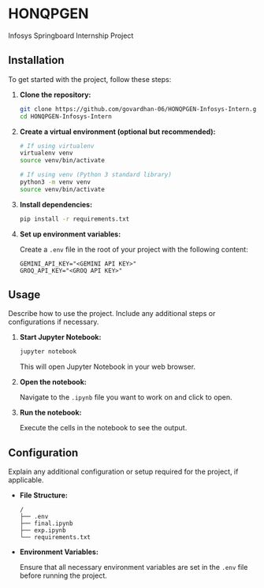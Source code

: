 # HONQPGEN
Infosys Springboard Internship Project

## Installation

To get started with the project, follow these steps:

1. **Clone the repository:**

   ```bash
   git clone https://github.com/govardhan-06/HONQPGEN-Infosys-Intern.git
   cd HONQPGEN-Infosys-Intern
   ```

2. **Create a virtual environment (optional but recommended):**

   ```bash
   # If using virtualenv
   virtualenv venv
   source venv/bin/activate

   # If using venv (Python 3 standard library)
   python3 -m venv venv
   source venv/bin/activate
   ```

3. **Install dependencies:**

   ```bash
   pip install -r requirements.txt
   ```

4. **Set up environment variables:**

   Create a `.env` file in the root of your project with the following content:

   ```
   GEMINI_API_KEY="<GEMINI API KEY>"
   GROQ_API_KEY="<GROQ API KEY>"

   ```

## Usage

Describe how to use the project. Include any additional steps or configurations if necessary.

1. **Start Jupyter Notebook:**

   ```bash
   jupyter notebook
   ```

   This will open Jupyter Notebook in your web browser.

2. **Open the notebook:**

   Navigate to the `.ipynb` file you want to work on and click to open.

3. **Run the notebook:**

   Execute the cells in the notebook to see the output.

## Configuration

Explain any additional configuration or setup required for the project, if applicable.

- **File Structure:**

  ```
  /
  ├── .env
  ├── final.ipynb
  ├── exp.ipynb
  └── requirements.txt
  ```

- **Environment Variables:**

  Ensure that all necessary environment variables are set in the `.env` file before running the project.

